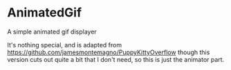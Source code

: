 AnimatedGif
===========

A simple animated gif displayer

It's nothing special, and is adapted from https://github.com/jamesmontemagno/PuppyKittyOverflow though this version
cuts out quite a bit that I don't need, so this is just the animator part.
